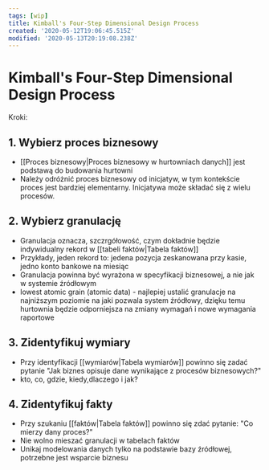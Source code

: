 ```yaml
---
tags: [wip]
title: Kimball's Four-Step Dimensional Design Process
created: '2020-05-12T19:06:45.515Z'
modified: '2020-05-13T20:19:08.238Z'
---
```


# Kimball's Four-Step Dimensional Design Process

Kroki:

## 1. Wybierz proces biznesowy

* [[Proces biznesowy|Proces biznesowy w hurtowniach danych]] jest podstawą do budowania hurtowni
* Należy odróżnić proces biznesowy od inicjatyw, w tym kontekście proces jest bardziej elementarny. Inicjatywa może składać się z wielu procesów.

## 2. Wybierz granulację

* Granulacja oznacza, szczrgółowość, czym dokładnie będzie indywidualny rekord w [[tabeli faktów|Tabela faktów]]
* Przykłady, jeden rekord to: jedena pozycja zeskanowana przy kasie, jedno konto bankowe na miesiąc
* Granulacja powinna być wyrażona w specyfikacji biznesowej, a nie jak w systemie źródłowym
* lowest atomic grain (atomic data) - najlepiej ustalić granulacje na najniższym poziomie na jaki pozwala system źródłowy, dzięku temu hurtownia będzie odporniejsza na zmiany wymagań i nowe wymagania raportowe

## 3. Zidentyfikuj wymiary

* Przy identyfikacji [[wymiarów|Tabela wymiarów]] powinno się zadać pytanie "Jak biznes opisuje dane wynikające z procesów biznesowych?"
* kto, co, gdzie, kiedy,dlaczego i jak?

## 4. Zidentyfikuj fakty

* Przy szukaniu [[faktów|Tabela faktów]] powinno się zdać pytanie: "Co mierzy dany proces?"
* Nie wolno mieszać granulacji w tabelach faktów
* Unikaj modelowania danych tylko na podstawie bazy źródłowej, potrzebne jest wsparcie biznesu
